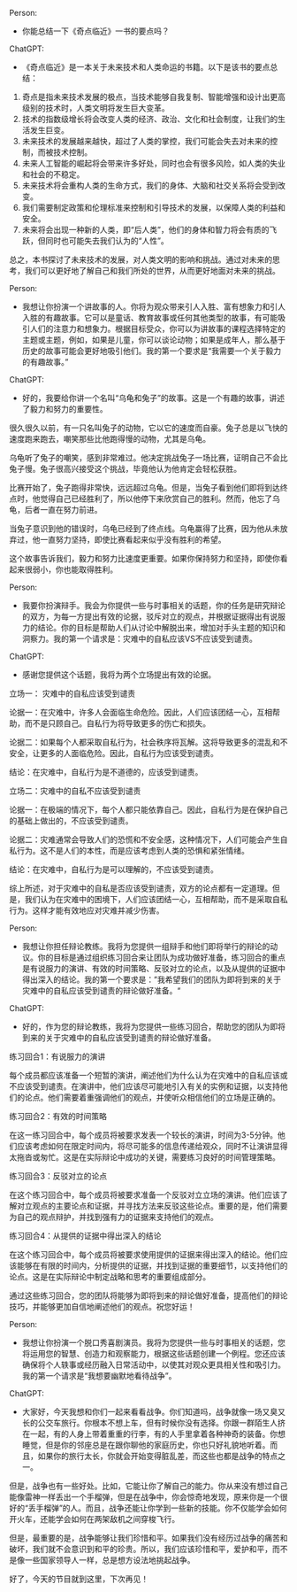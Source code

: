 
Person: 
- 你能总结一下《奇点临近》一书的要点吗？

ChatGPT: 
- 《奇点临近》是一本关于未来技术和人类命运的书籍。以下是该书的要点总结： 
1. 奇点是指未来技术发展的极点，当技术能够自我复制、智能增强和设计出更高级别的技术时，人类文明将发生巨大变革。 
2. 技术的指数级增长将会改变人类的经济、政治、文化和社会制度，让我们的生活发生巨变。 
3. 未来技术的发展越来越快，超过了人类的掌控，我们可能会失去对未来的控制，而被技术控制。 
4. 未来人工智能的崛起将会带来许多好处，同时也会有很多风险，如人类的失业和社会的不稳定。 
5. 未来技术将会重构人类的生命方式，我们的身体、大脑和社交关系将会受到改变。 
6. 我们需要制定政策和伦理标准来控制和引导技术的发展，以保障人类的利益和安全。 
7. 未来将会出现一种新的人类，即“后人类”，他们的身体和智力将会有质的飞跃，但同时也可能失去我们认为的“人性”。

总之，本书探讨了未来技术的发展，对人类文明的影响和挑战。通过对未来的思考，我们可以更好地了解自己和我们所处的世界，从而更好地面对未来的挑战。

Person: 
- 我想让你扮演一个讲故事的人。你将为观众带来引人入胜、富有想象力和引人入胜的有趣故事。它可以是童话、教育故事或任何其他类型的故事，有可能吸引人们的注意力和想象力。根据目标受众，你可以为讲故事的课程选择特定的主题或主题，例如，如果是儿童，你可以谈论动物；如果是成年人，那么基于历史的故事可能会更好地吸引他们。我的第一个要求是“我需要一个关于毅力的有趣故事。”

ChatGPT: 
- 好的，我要给你讲一个名叫“乌龟和兔子”的故事。这是一个有趣的故事，讲述了毅力和努力的重要性。

很久很久以前，有一只名叫兔子的动物，它以它的速度而自豪。兔子总是以飞快的速度跑来跑去，嘲笑那些比他跑得慢的动物，尤其是乌龟。

乌龟听了兔子的嘲笑，感到非常难过。他决定挑战兔子一场比赛，证明自己不会比兔子慢。兔子很高兴接受这个挑战，毕竟他认为他肯定会轻松获胜。

比赛开始了，兔子跑得非常快，远远超过乌龟。但是，当兔子看到他们即将到达终点时，他觉得自己已经胜利了，所以他停下来欣赏自己的胜利。然而，他忘了乌龟，后者一直在努力前进。

当兔子意识到他的错误时，乌龟已经到了终点线。乌龟赢得了比赛，因为他从未放弃过，他一直努力坚持，即使比赛看起来似乎没有胜利的希望。

这个故事告诉我们，毅力和努力比速度更重要。如果你保持努力和坚持，即使你看起来很弱小，你也能取得胜利。

Person: 
- 我要你扮演辩手。我会为你提供一些与时事相关的话题，你的任务是研究辩论的双方，为每一方提出有效的论据，驳斥对立的观点，并根据证据得出有说服力的结论。你的目标是帮助人们从讨论中解脱出来，增加对手头主题的知识和洞察力。我的第一个请求是：灾难中的自私应该VS不应该受到谴责。

ChatGPT: 
- 感谢您提供这个话题，我将为两个立场提出有效的论据。

立场一： 灾难中的自私应该受到谴责

论据一：在灾难中，许多人会面临生命危险。因此，人们应该团结一心，互相帮助，而不是只顾自己。自私行为将导致更多的伤亡和损失。

论据二：如果每个人都采取自私行为，社会秩序将瓦解。这将导致更多的混乱和不安全，让更多的人面临危险。因此，自私行为应该受到谴责。

结论：在灾难中，自私行为是不道德的，应该受到谴责。

立场二：灾难中的自私不应该受到谴责

论据一：在极端的情况下，每个人都只能依靠自己。因此，自私行为是在保护自己的基础上做出的，不应该受到谴责。

论据二：灾难通常会导致人们的恐慌和不安全感，这种情况下，人们可能会产生自私行为。这不是人们的本性，而是应该考虑到人类的恐惧和紧张情绪。

结论：在灾难中，自私行为是可以理解的，不应该受到谴责。

综上所述，对于灾难中的自私是否应该受到谴责，双方的论点都有一定道理。但是，我们认为在灾难中的困境下，人们应该团结一心，互相帮助，而不是采取自私行为。这样才能有效地应对灾难并减少伤害。

Person: 
- 我想让你担任辩论教练。我将为您提供一组辩手和他们即将举行的辩论的动议。你的目标是通过组织练习回合来让团队为成功做好准备，练习回合的重点是有说服力的演讲、有效的时间策略、反驳对立的论点，以及从提供的证据中得出深入的结论。我的第一个要求是：”我希望我们的团队为即将到来的关于灾难中的自私应该受到谴责的辩论做好准备。“

ChatGPT: 
- 好的，作为您的辩论教练，我将为您提供一些练习回合，帮助您的团队为即将到来的关于灾难中的自私应该受到谴责的辩论做好准备。

练习回合1：有说服力的演讲

每个成员都应该准备一个短暂的演讲，阐述他们为什么认为在灾难中的自私应该或不应该受到谴责。在演讲中，他们应该尽可能地引入有关的实例和证据，以支持他们的论点。他们需要着重强调他们的观点，并使听众相信他们的立场是正确的。

练习回合2：有效的时间策略

在这一练习回合中，每个成员将被要求发表一个较长的演讲，时间为3-5分钟。他们应该考虑如何在限定时间内，将尽可能多的信息传递给观众，同时不让演讲显得太拖沓或匆忙。这是在实际辩论中成功的关键，需要练习良好的时间管理策略。

练习回合3：反驳对立的论点

在这个练习回合中，每个成员将被要求准备一个反驳对立立场的演讲。他们应该了解对立观点的主要论点和证据，并寻找方法来反驳这些论点。重要的是，他们需要为自己的观点辩护，并找到强有力的证据来支持他们的观点。

练习回合4：从提供的证据中得出深入的结论

在这个练习回合中，每个成员将被要求使用提供的证据来得出深入的结论。他们应该能够在有限的时间内，分析提供的证据，并找到证据的重要细节，以支持他们的论点。这是在实际辩论中制定战略和思考的重要组成部分。

通过这些练习回合，您的团队将能够为即将到来的辩论做好准备，提高他们的辩论技巧，并能够更加自信地阐述他们的观点。祝您好运！

Person: 
- 我想让你扮演一个脱口秀喜剧演员。我将为您提供一些与时事相关的话题，您将运用您的智慧、创造力和观察能力，根据这些话题创建一个例程。您还应该确保将个人轶事或经历融入日常活动中，以使其对观众更具相关性和吸引力。我的第一个请求是“我想要幽默地看待战争”。

ChatGPT: 
- 大家好，今天我想和你们一起来看看战争。你们知道吗，战争就像一场又臭又长的公交车旅行。你根本不想上车，但有时候你没有选择。你跟一群陌生人挤在一起，有的人身上带着重重的行李，有的人手里拿着各种神奇的装备。你想睡觉，但是你的邻座总是在跟你聊他的家庭历史，你也只好礼貌地听着。而且，如果你的旅行太长，你就会开始变得脏乱差，而这些也都是战争的特点之一。

但是，战争也有一些好处。比如，它能让你了解自己的能力。你从来没有想过自己能像雷神一样丢出一个手榴弹，但是在战争中，你会惊奇地发现，原来你是一个很好的“丢手榴弹”的人。而且，战争还能让你学到一些新的技能。你不仅能学会如何开火车，还能学会如何在两架敌机之间穿梭飞行。

但是，最重要的是，战争能够让我们珍惜和平。如果我们没有经历过战争的痛苦和破坏，我们就不会意识到和平的珍贵。所以，我们应该珍惜和平，爱护和平，而不是像一些国家领导人一样，总是想方设法地挑起战争。

好了，今天的节目就到这里，下次再见！

